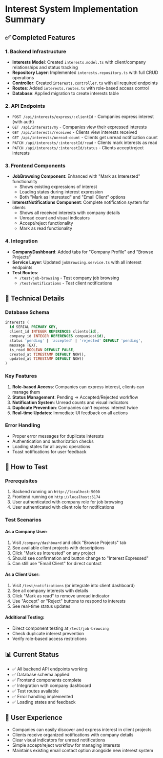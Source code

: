 # Interest System Implementation Summary

## ✅ Completed Features

### 1. Backend Infrastructure
- **Interests Model**: Created `interests.model.ts` with client/company relationships and status tracking
- **Repository Layer**: Implemented `interests.repository.ts` with full CRUD operations
- **Controller**: Created `interests.controller.ts` with all required endpoints
- **Routes**: Added `interests.routes.ts` with role-based access control
- **Database**: Applied migration to create interests table

### 2. API Endpoints
- `POST /api/interests/express/:clientId` - Companies express interest (with auth)
- `GET /api/interests/my` - Companies view their expressed interests
- `GET /api/interests/received` - Clients view interests received
- `GET /api/interests/unread-count` - Clients get unread notification count
- `PATCH /api/interests/:interestId/read` - Clients mark interests as read
- `PATCH /api/interests/:interestId/status` - Clients accept/reject interests

### 3. Frontend Components
- **JobBrowsing Component**: Enhanced with "Mark as Interested" functionality
  - Shows existing expressions of interest
  - Loading states during interest expression
  - Both "Mark as Interested" and "Email Client" options
- **InterestNotifications Component**: Complete notification system for clients
  - Shows all received interests with company details
  - Unread count and visual indicators
  - Accept/reject functionality
  - Mark as read functionality

### 4. Integration
- **CompanyDashboard**: Added tabs for "Company Profile" and "Browse Projects"
- **Service Layer**: Updated `jobBrowsing.service.ts` with all interest endpoints
- **Test Routes**: 
  - `/test/job-browsing` - Test company job browsing
  - `/test/notifications` - Test client notifications

## 🔧 Technical Details

### Database Schema
```sql
interests (
  id SERIAL PRIMARY KEY,
  client_id INTEGER REFERENCES clients(id),
  company_id INTEGER REFERENCES companies(id),
  status 'pending' | 'accepted' | 'rejected' DEFAULT 'pending',
  message TEXT,
  is_read BOOLEAN DEFAULT FALSE,
  created_at TIMESTAMP DEFAULT NOW(),
  updated_at TIMESTAMP DEFAULT NOW()
)
```

### Key Features
1. **Role-based Access**: Companies can express interest, clients can manage them
2. **Status Management**: Pending → Accepted/Rejected workflow
3. **Notification System**: Unread counts and visual indicators
4. **Duplicate Prevention**: Companies can't express interest twice
5. **Real-time Updates**: Immediate UI feedback on all actions

### Error Handling
- Proper error messages for duplicate interests
- Authentication and authorization checks
- Loading states for all async operations
- Toast notifications for user feedback

## 🚀 How to Test

### Prerequisites
1. Backend running on `http://localhost:5000`
2. Frontend running on `http://localhost:5174`
3. User authenticated with company role for job browsing
4. User authenticated with client role for notifications

### Test Scenarios

#### As a Company User:
1. Visit `/company/dashboard` and click "Browse Projects" tab
2. See available client projects with descriptions
3. Click "Mark as Interested" on any project
4. Should see confirmation and button change to "Interest Expressed"
5. Can still use "Email Client" for direct contact

#### As a Client User:
1. Visit `/test/notifications` (or integrate into client dashboard)
2. See all company interests with details
3. Click "Mark as read" to remove unread indicator
4. Use "Accept" or "Reject" buttons to respond to interests
5. See real-time status updates

#### Additional Testing:
- Direct component testing at `/test/job-browsing`
- Check duplicate interest prevention
- Verify role-based access restrictions

## 📊 Current Status
- ✅ All backend API endpoints working
- ✅ Database schema applied
- ✅ Frontend components complete
- ✅ Integration with company dashboard
- ✅ Test routes available
- ✅ Error handling implemented
- ✅ Loading states and feedback

## 🎯 User Experience
- Companies can easily discover and express interest in client projects
- Clients receive organized notifications with company details
- Clear visual indicators for unread notifications
- Simple accept/reject workflow for managing interests
- Maintains existing email contact option alongside new interest system